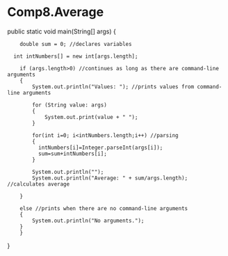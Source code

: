 # Comp8.Average

public static void main(String[] args) {
        
        double sum = 0; //declares variables
	    
      int intNumbers[] = new int[args.length];

	    if (args.length>0) //continues as long as there are command-line arguments
	    {
	        System.out.println("Values: "); //prints values from command-line arguments 

	        for (String value: args)
	        {
	            System.out.print(value + " "); 
	        }

	        for(int i=0; i<intNumbers.length;i++) //parsing
	        {
	          intNumbers[i]=Integer.parseInt(args[i]);
	          sum=sum+intNumbers[i];
	        }

	        System.out.println("");
	        System.out.println("Average: " + sum/args.length); //calculates average

	    }

	    else //prints when there are no command-line arguments
	    {
	        System.out.println("No arguments.");
	    }
        }
}
